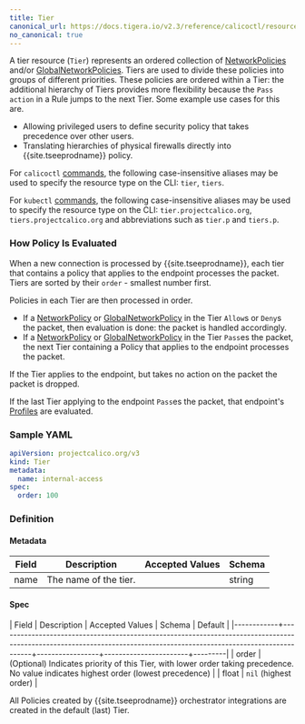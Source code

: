 ```yaml
---
title: Tier
canonical_url: https://docs.tigera.io/v2.3/reference/calicoctl/resources/tier
no_canonical: true
---
```


A tier resource (`Tier`) represents an ordered collection of [NetworkPolicies]({{site.url}}/{{page.version}}/reference/resources/networkpolicy)
and/or [GlobalNetworkPolicies]({{site.url}}/{{page.version}}/reference/resources/globalnetworkpolicy).
Tiers are used to divide these policies into groups of different priorities.  These policies
are ordered within a Tier: the additional hierarchy of Tiers provides more flexibility
because the `Pass` `action` in a Rule jumps to the next Tier.  Some example use cases for this are.
- Allowing privileged users to define security policy that takes precedence over other users.
- Translating hierarchies of physical firewalls directly into {{site.tseeprodname}} policy.

For `calicoctl` [commands]({{site.url}}/{{page.version}}/reference/calicoctl/), the following case-insensitive aliases
may be used to specify the resource type on the CLI:
`tier`, `tiers`.

For `kubectl` [commands](https://kubernetes.io/docs/reference/kubectl/overview/), the following case-insensitive aliases
may be used to specify the resource type on the CLI:
`tier.projectcalico.org`, `tiers.projectcalico.org` and abbreviations such as
`tier.p` and `tiers.p`.

### How Policy Is Evaluated

When a new connection is processed by {{site.tseeprodname}}, each tier that contains a policy that applies to the endpoint processes the packet.
Tiers are sorted by their `order` - smallest number first.

Policies in each Tier are then processed in order.
- If a [NetworkPolicy]({{site.url}}/{{page.version}}/reference/resources/networkpolicy) or [GlobalNetworkPolicy]({{site.url}}/{{page.version}}/reference/resources/globalnetworkpolicy) in the Tier `Allow`s or `Deny`s the packet, then evaluation is done: the packet is handled accordingly.
- If a [NetworkPolicy]({{site.url}}/{{page.version}}/reference/resources/networkpolicy) or [GlobalNetworkPolicy]({{site.url}}/{{page.version}}/reference/resources/globalnetworkpolicy) in the Tier `Pass`es the packet, the next Tier containing a Policy that applies to the endpoint processes the packet.

If the Tier applies to the endpoint, but takes no action on the packet the packet is dropped.

If the last Tier applying to the endpoint `Pass`es the packet, that endpoint's [Profiles]({{site.url}}/{{page.version}}/reference/resources/profile) are evaluated.

### Sample YAML

```yaml
apiVersion: projectcalico.org/v3
kind: Tier
metadata:
  name: internal-access
spec:
  order: 100

```

### Definition

#### Metadata

| Field | Description  | Accepted Values   | Schema |
|-------|--------------|-------------------|--------|
| name | The name of the tier.   |         | string |

#### Spec

| Field      | Description                                                                                                                                                         | Accepted Values | Schema                | Default |
|------------+---------------------------------------------------------------------------------------------------------------------------------------------------------------------+-----------------+-----------------------+---------|
| order      | (Optional) Indicates priority of this Tier, with lower order taking precedence.  No value indicates highest order (lowest precedence)                             |                 | float                 |   `nil` (highest order)   |

All Policies created by {{site.tseeprodname}} orchestrator integrations are created in the default (last) Tier.
